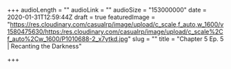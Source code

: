 +++
audioLength = ""
audioLink = ""
audioSize = "153000000"
date = 2020-01-31T12:59:44Z
draft = true
featuredImage = "https://res.cloudinary.com/casualrp/image/upload/c_scale,f_auto,w_1600/v1580475630/https:/res.cloudinary.com/casualrp/image/upload/c_scale%2Cf_auto%2Cw_1600/P1010688-2_x7ytkd.jpg"
slug = ""
title = "Chapter 5 Ep. 5 | Recanting the Darkness"

+++
